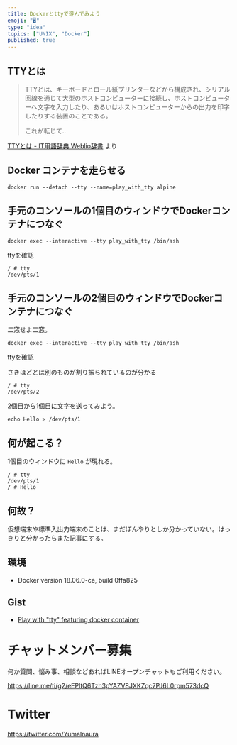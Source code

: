 ```yaml
---
title: Dockerとttyで遊んでみよう
emoji: "🖥"
type: "idea"
topics: ["UNIX", "Docker"]
published: true
---
```


## TTYとは

>TTYとは、キーボードとロール紙プリンターなどから構成され、シリアル回線を通じて大型のホストコンピューターに接続し、ホストコンピューターへ文字を入力したり、あるいはホストコンピューターからの出力を印字したりする装置のことである。
>
>これが転じて‥


[TTYとは - IT用語辞典 Weblio辞書](https://www.weblio.jp/content/TTY) より

## Docker コンテナを走らせる

```
docker run --detach --tty --name=play_with_tty alpine
```

## 手元のコンソールの1個目のウィンドウでDockerコンテナにつなぐ

```
docker exec --interactive --tty play_with_tty /bin/ash
```

ttyを確認

```
/ # tty
/dev/pts/1
```

## 手元のコンソールの2個目のウィンドウでDockerコンテナにつなぐ

二窓せよ二窓。

```
docker exec --interactive --tty play_with_tty /bin/ash
```

ttyを確認

さきほどとは別のものが割り振られているのが分かる

```
/ # tty
/dev/pts/2
```

2個目から1個目に文字を送ってみよう。

```
echo Hello > /dev/pts/1
```

## 何が起こる？

1個目のウィンドウに `Hello` が現れる。

```
/ # tty
/dev/pts/1
/ # Hello
```

## 何故？

仮想端末や標準入出力端末のことは、まだぼんやりとしか分かっていない。はっきりと分かったらまた記事にする。

## 環境

- Docker version 18.06.0-ce, build 0ffa825

## Gist

- [Play with "tty" featuring docker container](https://gist.github.com/YumaInaura/0f21f8a6a191aacc467f4b3b07691236)









<!-- Update From Qiita API -->

# チャットメンバー募集


何か質問、悩み事、相談などあればLINEオープンチャットもご利用ください。

https://line.me/ti/g2/eEPltQ6Tzh3pYAZV8JXKZqc7PJ6L0rpm573dcQ





# Twitter


https://twitter.com/YumaInaura


<!-- Update From Qiita API -->


